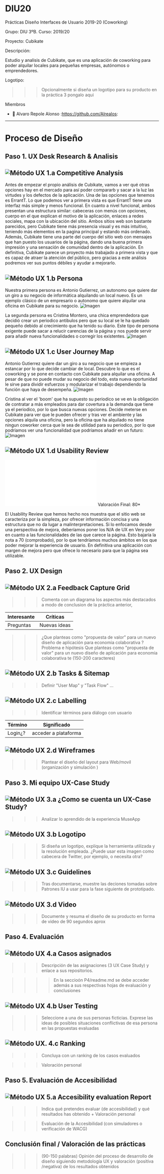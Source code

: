 # DIU20
Prácticas Diseño Interfaces de Usuario 2019-20 (Coworking) 

Grupo: DIU 3ºB.  Curso: 2019/20 

Proyecto: 
Cubikate

Descripción: 

Estudio y analisis de Cubikate, que es una aplicación de coworking para poder alquilar locales para pequeñas empresas, autónomos o emprendedores. 

Logotipo: 
>>> Opcionalmente si diseña un logotipo para su producto en la práctica 3 pongalo aqui

Miembros
 * :bust_in_silhouette:   Alvaro Repole Alonso     :https://github.com/Alrealos:     


----- 

# Proceso de Diseño 

## Paso 1. UX Desk Research & Analisis 

![Método UX](img/Competitive.png) 1.a Competitive Analysis
-----

Antes de empezar el propio análisis de Cubikate, vamos a ver qué otras opciones hay en el mercado para así poder compararb y sacar a la luz las virtudes y los defectos de la aplicación. Una de las opciones que tenemos es ErrantT. Lo que podemos ver a primera vista es que ErrantT tiene una interfaz más simple y menos funcional. En cuanto a nivel funcional, ambos presentan una estructura similar: cabeceras con menús con opciones, cuerpo en el que explican el motivo de la aplicación, enlaces a redes sociales, mapa con la ubicación del sitio. 
Ambos sitios web son bastante parecidos, pero Cubikate tiene más presencia visual y es más intuitivo, teniendo más elementos en la pagina principal y estando más ordenado. Además, Cubikate tiene una parte del cuerpo del sitio web con mensajes que han puesto los usuarios de la página, dando una buena primera impresión y una sensación de comunidad dentro de la aplicación.
En definitiva, Cubikate parece un proyecto más trabajado a primera vista y que es capaz de atraer la atención del público, pero gracias a este análisis podremos ver sus puntos débiles y ayudar a mejorarlo.


![Método UX](img/Persona.png) 1.b Persona
-----
Nuestra primera persona es Antonio Gutierrez, un autonomo que quiere dar un giro a su negocio de informática alquilando un local nuevo. Es un ejemplo clásico de un empresario o autonomo que quiere alquilar una oficina en Cubikate para su negocio.
![Imagen](P1/persona1.png) 

La segunda persona es Cristina Montero, una chica emprendedora que decidió crear un periodico antibulos pero que su local se le ha quedado pequeño debido al crecimiento que ha tenido su diario. Este tipo de persona exigente puede sacar a relucir carencias de la página y nos puede servir para añadir nueva funcionalidades o corregir los existentes.
![Imagen](P1/persona2.png) 


![Método UX](img/JourneyMap.png) 1.c User Journey Map
----
Antonio Gutierrez quiere dar un giro a su negocio que se empieza a estancar por lo que decide cambiar de local. Descubre lo que es el coworking y se pone en contacto con Cubikate para alquilar una oficina. A pesar de que no puede mudar su negocio del todo, esta nueva oportunidad le sirve para dividir esfuerzos y modularizar el trabajo dependiendo la función que haya de desempeña. 
![Imagen](P1/journey1.png) 

Cristina al ver el 'boom' que ha supuesto su periodico se ve en la obligación de contratar a más empleados para dar covertura a la demanda que tiene ya el periodico, por lo que busca nuevas opciones. Decide meterse en Cubikate para ver que le pueden ofrecer y tras ver el ambiente y las opciones alquila una oficina, pero la oficina que ha alquilado no tiene ningun coworker cerca que le sea de utilidad para su periodico, por lo que podriamos ver una funcionalidad que podríamos añadir en un futuro:
![Imagen](P1/journey2.png) 


![Método UX](img/usabilityReview.png) 1.d Usability Review
----
![UX-REVIEW](P1/UX-review.pdf)
Valoración Final: 80*

El Usability Review que hemos hecho nos muestra que el sitio web se caracteriza por la simpleza, por ofrecer información concisa y una estructura que no da lugar a malinterpretaciones. Si lo enfocamos desde una perspectiva de mejora, deberíamos poner los N/A de UX en Very poor en cuanto a las funcionalidades de las que carece la página. Esto bajaría la nota a 70 (comprobado), por lo que tendríamos muchos ámbitos en los que poder mejorar la experiencia de usuario. En definitiva una aplicación con margen de mejora pero que ofrece lo necesario para que la página sea utilizable.


## Paso 2. UX Design  


![Método UX](img/feedback-capture-grid.png) 2.a Feedback Capture Grid
----


>>> Comenta con un diagrama los aspectos más destacados a modo de conclusion de la práctica anterior,


 Interesante | Críticas     
| ------------- | -------
  Preguntas | Nuevas ideas
  
  
  
>>> ¿Que planteas como "propuesta de valor" para un nuevo diseño de aplicación para economia colaborativa ?
>>> Problema e hipótesis
>>>  Que planteas como "propuesta de valor" para un nuevo diseño de aplicación para economia colaborativa te
>>> (150-200 caracteres)

![Método UX](img/Sitemap.png) 2.b Tasks & Sitemap 
-----

>>> Definir "User Map" y "Task Flow" ... 


![Método UX](img/labelling.png) 2.c Labelling 
----


>>> Identificar términos para diálogo con usuario  

Término | Significado     
| ------------- | -------
  Login¿?  | acceder a plataforma


![Método UX](img/Wireframes.png) 2.d Wireframes
-----

>>> Plantear el  diseño del layout para Web/movil (organización y simulación ) 


## Paso 3. Mi equipo UX-Case Study 


![Método UX](img/moodboard.png) 3.a ¿Como se cuenta un UX-Case Study?
-----


>>> Analizar lo aprendido de la experiencia MuseApp 

![Método UX](img/landing-page.png)  3.b Logotipo
----


>>> Si diseña un logotipo, explique la herramienta utilizada y la resolución empleada. ¿Puede usar esta imagen como cabecera de Twitter, por ejemplo, o necesita otra?

![Método UX](img/guidelines.png) 3.c Guidelines
----

>>> Tras documentarse, muestre las deciones tomadas sobre Patrones IU a usar para la fase siguiente de prototipado. 

![Método UX](img/mockup.png)  3.d Video
----

>>> Documente y resuma el diseño de su producto en forma de video de 90 segundos aprox


## Paso 4. Evaluación 


![Método UX](img/ABtesting.png) 4.a Casos asignados
----


>>> Descripción de las asignaciones (3 UX Case Study) y enlace a  sus repositorios.

>>>> En la seccioón P4/readme.md se debe acceder además a sus respectivas hojas de evaluación y conclusiones 


![Método UX](img/usability-testing.png) 4.b User Testing
----

>>> Seleccione a una de sus personas ficticias. Exprese las ideas de posibles situaciones conflictivas de esa persona en las propuestas evaluadas


![Método UX](img/Survey.png). 4.c Ranking 
----

>>> Concluya con un ranking de los casos evaluados 

>>> Valoración personal 


## Paso 5. Evaluación de Accesibilidad  


![Método UX](img/Accesibility.png)  5.a Accesibility evaluation Report
----

>>> Indica qué pretendes evaluar (de accesibilidad) y qué resultados has obtenido + Valoración personal

>>> Evaluación de la Accesibilidad (con simuladores o verificación de WACG) 



## Conclusión final / Valoración de las prácticas


>>> (90-150 palabras) Opinión del proceso de desarrollo de diseño siguiendo metodología UX y valoración (positiva /negativa) de los resultados obtenidos  













